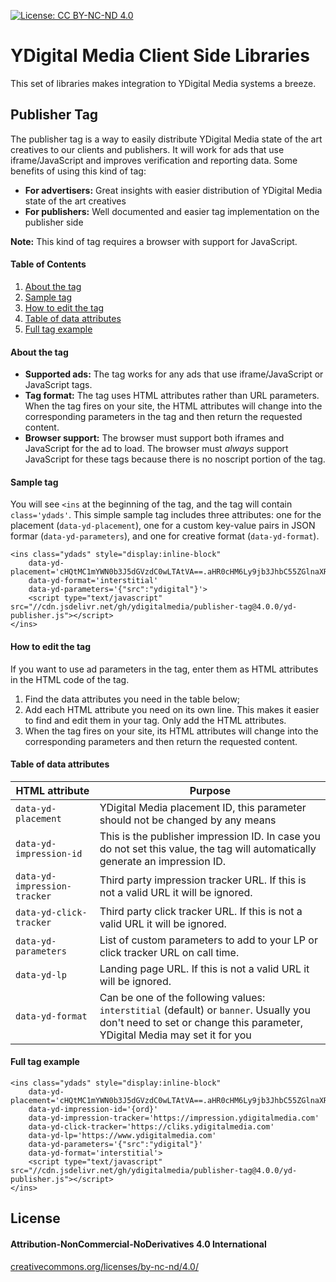 
[![License: CC BY-NC-ND 4.0](https://licensebuttons.net/l/by-nc-nd/4.0/80x15.png)](https://creativecommons.org/licenses/by-nc-nd/4.0/)


YDigital Media Client Side Libraries
====

This set of libraries makes integration to YDigital Media systems a breeze.



## Publisher Tag
The publisher tag is a way to easily distribute YDigital Media state of the art creatives to our clients and publishers. It will work for ads that use iframe/JavaScript and improves verification and reporting data. Some benefits of using this kind of tag:

* **For advertisers:** Great insights with easier distribution of YDigital Media state of the art creatives
* **For publishers:** Well documented and easier tag implementation on the publisher side

**Note:** This kind of tag requires a browser with support for JavaScript.


#### Table of Contents
1. [About the tag](#about-the-tag)
2. [Sample tag](#sample-tag)
3. [How to edit the tag](#how-to-edit-the-tag)
4. [Table of data attributes](#table-of-data-attributes)
5. [Full tag example](#full-tag-example)



#### About the tag
*   **Supported ads:**  The tag works for any ads that use iframe/JavaScript or JavaScript tags.
*   **Tag format:**  The tag uses HTML attributes rather than URL parameters. When the tag fires on your site, the HTML attributes will change into the corresponding parameters in the tag and then return the requested content.
*   **Browser support:**  The browser must support both iframes and JavaScript for the ad to load. The browser must  _always_  support JavaScript for these tags because there is no noscript portion of the tag.



#### Sample tag
You will see `<ins` at the beginning of the tag, and the tag will contain `class='ydads'`.
This simple sample tag includes three attributes: one for the placement (`data-yd-placement`), one for a custom key-value pairs in JSON formar (`data-yd-parameters`), and one for creative format (`data-yd-format`).
```
<ins class="ydads" style="display:inline-block"
    data-yd-placement='cHQtMC1mYWN0b3J5dGVzdC0wLTAtVA==.aHR0cHM6Ly9jb3JhbC55ZGlnaXRhbG1lZGlhLmNvbS9jb3Jkb2FubzIwMTgv.'
    data-yd-format='interstitial'
    data-yd-parameters='{"src":"ydigital"}'>
    <script type="text/javascript" src="//cdn.jsdelivr.net/gh/ydigitalmedia/publisher-tag@4.0.0/yd-publisher.js"></script>
</ins>
```



#### How to edit the tag
If you want to use ad parameters in the tag, enter them as HTML attributes in the HTML code of the tag.
1.  Find the data attributes you need in the table below;
2.  Add each HTML attribute you need on its own line. This makes it easier to find and edit them in your tag. Only add the HTML attributes.
3.  When the tag fires on your site, its HTML attributes will change into the corresponding parameters and then return the requested content.



#### Table of data attributes

|HTML attribute               |Purpose                        |
|-----------------------------|-------------------------------|
|`data-yd-placement`          |YDigital Media placement ID, this parameter should not be changed by any means|
|`data-yd-impression-id`      |This is the publisher impression ID. In case you do not set this value, the tag will automatically generate an impression ID.|
|`data-yd-impression-tracker` |Third party impression tracker URL. If this is not a valid URL it will be ignored.|
|`data-yd-click-tracker`      |Third party click tracker URL. If this is not a valid URL it will be ignored.|
|`data-yd-parameters`         |List of custom parameters to add to your LP or click tracker URL on call time.|
|`data-yd-lp`                 |Landing page URL. If this is not a valid URL it will be ignored.|
|`data-yd-format`             |Can be one of the following values: `interstitial` (default) or `banner`. Usually you don't need to set or change this parameter, YDigital Media may set it for you|



#### Full tag example
```
<ins class="ydads" style="display:inline-block"
    data-yd-placement='cHQtMC1mYWN0b3J5dGVzdC0wLTAtVA==.aHR0cHM6Ly9jb3JhbC55ZGlnaXRhbG1lZGlhLmNvbS9jb3Jkb2FubzIwMTgv.'
    data-yd-impression-id='{ord}'
    data-yd-impression-tracker='https://impression.ydigitalmedia.com'
    data-yd-click-tracker='https://cliks.ydigitalmedia.com'
    data-yd-lp='https://www.ydigitalmedia.com'
    data-yd-parameters='{"src":"ydigital"}'
    data-yd-format='interstitial'>
    <script type="text/javascript" src="//cdn.jsdelivr.net/gh/ydigitalmedia/publisher-tag@4.0.0/yd-publisher.js"></script>
</ins>
```




## License
#### Attribution-NonCommercial-NoDerivatives 4.0 International
[creativecommons.org/licenses/by-nc-nd/4.0/](https://creativecommons.org/licenses/by-nc-nd/4.0/)
